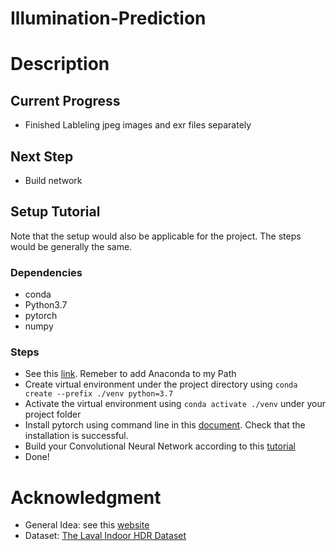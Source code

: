 # Illumination-Prediction

# Description

## Current Progress

  - Finished Lableling jpeg images and exr files separately

## Next Step

  - Build network

## Setup Tutorial

Note that the setup would also be applicable for the project. The steps would be generally the same. 

### Dependencies

 - conda
 - Python3.7
 - pytorch
 - numpy

### Steps

  - See this [link](https://docs.anaconda.com/anaconda/install/windows/). Remeber to add Anaconda to my Path
  - Create virtual environment under the project directory using `conda create --prefix ./venv python=3.7`
  - Activate the virtual environment using `conda activate ./venv` under your project folder
  - Install pytorch using command line in this [document](https://pytorch.org/get-started/locally/). Check that the installation is successful.
  - Build your Convolutional Neural Network according to this [tutorial](https://pytorch.org/tutorials/beginner/blitz/cifar10_tutorial.html)
  - Done! 

# Acknowledgment

  - General Idea: see this [website](https://lvsn.github.io/deepparametric/)
  - Dataset: [The Laval Indoor HDR Dataset](http://indoor.hdrdb.com/)
